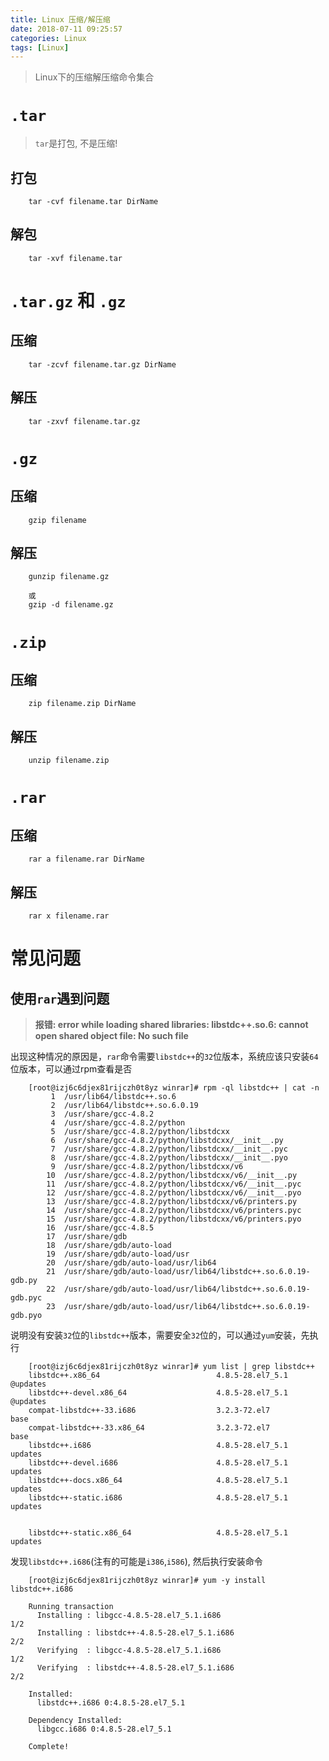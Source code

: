 ```yaml
---
title: Linux 压缩/解压缩
date: 2018-07-11 09:25:57
categories: Linux
tags: [Linux]
---
```


> Linux下的压缩解压缩命令集合

<!-- more -->

# `.tar`

> `tar`是打包, 不是压缩!

## 打包

```
    tar -cvf filename.tar DirName
```

## 解包

```
    tar -xvf filename.tar
```

# `.tar.gz` 和 `.gz`

## 压缩

```
    tar -zcvf filename.tar.gz DirName
```

## 解压

```
    tar -zxvf filename.tar.gz
```

# `.gz`

## 压缩

```
    gzip filename
```

## 解压

```
    gunzip filename.gz
    
    或
    gzip -d filename.gz
```

# `.zip`

## 压缩

```
    zip filename.zip DirName
```

## 解压

```
    unzip filename.zip
```

# `.rar`

## 压缩

```
    rar a filename.rar DirName
```

## 解压

```
    rar x filename.rar
```

# 常见问题

## 使用`rar`遇到问题

> **报错: error while loading shared libraries: libstdc++.so.6: cannot open shared object file: No such file**

出现这种情况的原因是，`rar`命令需要`libstdc++`的`32`位版本，系统应该只安装`64`位版本，可以通过rpm查看是否

```
    [root@izj6c6djex81rijczh0t8yz winrar]# rpm -ql libstdc++ | cat -n
         1	/usr/lib64/libstdc++.so.6
         2	/usr/lib64/libstdc++.so.6.0.19
         3	/usr/share/gcc-4.8.2
         4	/usr/share/gcc-4.8.2/python
         5	/usr/share/gcc-4.8.2/python/libstdcxx
         6	/usr/share/gcc-4.8.2/python/libstdcxx/__init__.py
         7	/usr/share/gcc-4.8.2/python/libstdcxx/__init__.pyc
         8	/usr/share/gcc-4.8.2/python/libstdcxx/__init__.pyo
         9	/usr/share/gcc-4.8.2/python/libstdcxx/v6
        10	/usr/share/gcc-4.8.2/python/libstdcxx/v6/__init__.py
        11	/usr/share/gcc-4.8.2/python/libstdcxx/v6/__init__.pyc
        12	/usr/share/gcc-4.8.2/python/libstdcxx/v6/__init__.pyo
        13	/usr/share/gcc-4.8.2/python/libstdcxx/v6/printers.py
        14	/usr/share/gcc-4.8.2/python/libstdcxx/v6/printers.pyc
        15	/usr/share/gcc-4.8.2/python/libstdcxx/v6/printers.pyo
        16	/usr/share/gcc-4.8.5
        17	/usr/share/gdb
        18	/usr/share/gdb/auto-load
        19	/usr/share/gdb/auto-load/usr
        20	/usr/share/gdb/auto-load/usr/lib64
        21	/usr/share/gdb/auto-load/usr/lib64/libstdc++.so.6.0.19-gdb.py
        22	/usr/share/gdb/auto-load/usr/lib64/libstdc++.so.6.0.19-gdb.pyc
        23	/usr/share/gdb/auto-load/usr/lib64/libstdc++.so.6.0.19-gdb.pyo
```

说明没有安装`32`位的`libstdc++`版本，需要安全`32`位的，可以通过`yum`安装，先执行

```
    [root@izj6c6djex81rijczh0t8yz winrar]# yum list | grep libstdc++
    libstdc++.x86_64                          4.8.5-28.el7_5.1             @updates 
    libstdc++-devel.x86_64                    4.8.5-28.el7_5.1             @updates 
    compat-libstdc++-33.i686                  3.2.3-72.el7                 base     
    compat-libstdc++-33.x86_64                3.2.3-72.el7                 base     
    libstdc++.i686                            4.8.5-28.el7_5.1             updates  
    libstdc++-devel.i686                      4.8.5-28.el7_5.1             updates  
    libstdc++-docs.x86_64                     4.8.5-28.el7_5.1             updates  
    libstdc++-static.i686                     4.8.5-28.el7_5.1             updates  
   
   
    libstdc++-static.x86_64                   4.8.5-28.el7_5.1             updates  
```

发现`libstdc++.i686`(注有的可能是`i386`,`i586`), 然后执行安装命令

```
    [root@izj6c6djex81rijczh0t8yz winrar]# yum -y install libstdc++.i686
    
    Running transaction
      Installing : libgcc-4.8.5-28.el7_5.1.i686                                                   1/2 
      Installing : libstdc++-4.8.5-28.el7_5.1.i686                                                2/2 
      Verifying  : libgcc-4.8.5-28.el7_5.1.i686                                                   1/2 
      Verifying  : libstdc++-4.8.5-28.el7_5.1.i686                                                2/2 
    
    Installed:
      libstdc++.i686 0:4.8.5-28.el7_5.1                                                               
    
    Dependency Installed:
      libgcc.i686 0:4.8.5-28.el7_5.1                                                                  
    
    Complete!
```


